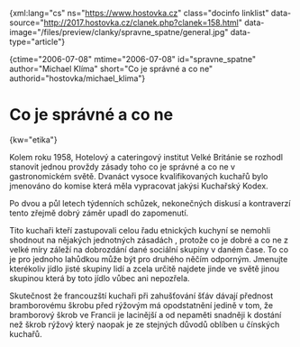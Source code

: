 
{xml:lang="cs" ns="https://www.hostovka.cz" class="docinfo linklist" data-source="http://2017.hostovka.cz/clanek.php?clanek=158.html" data-image="/files/preview/clanky/spravne_spatne/general.jpg" data-type="article"}

{ctime="2006-07-08" mtime="2006-07-08" id="spravne\_spatne" author="Michael Klíma" short="Co je správné a co ne" authorid="hostovka/michael\_klima"}

# Co je správné a co ne

<!-- generated attribute kw by user_udpatekw.sh on 2020-02-28, do not edit -->

{kw="etika"}

Kolem roku 1958, Hotelový a cateringový institut Velké Británie se rozhodl stanovit jednou provždy zásady toho co je správné a co ne v gastronomickém světě. Dvanáct vysoce kvalifikovaných kuchařů bylo jmenováno do komise která měla vypracovat jakýsi Kuchařský Kodex.

Po dvou a půl letech týdenních schůzek, nekonečných diskusí a kontraverzí tento zřejmě dobrý záměr upadl do zapomenutí.

Tito kuchaři kteří zastupovali celou řadu etnických kuchyní se nemohli shodnout na nějakých jednotných zásadách , protože co je dobré a co ne z velké míry záleží na dobrozdání dané sociální skupiny v daném čase. To co je pro jednoho lahůdkou může být pro druhého něčím odporným. Jmenujte kterékoliv jídlo jisté skupiny lidí a zcela určitě najdete jinde ve světě jinou skupinou která by toto jídlo vůbec ani nepozřela.

Skutečnost že francouzští kuchaři při zahušťování šťáv dávají přednost bramborovému škrobu před rýžovým má opodstatnění jedině v tom, že bramborový škrob ve Francii je lacinější a od nepaměti snadněji k dostání než škrob rýžový který naopak je ze stejných důvodů oblíben u čínských kuchařů.

